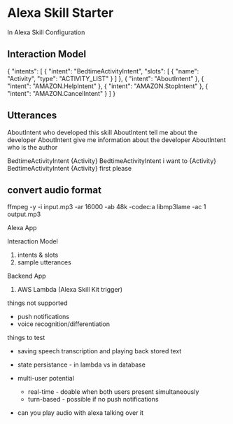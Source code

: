 
# Alexa Skill Starter

In Alexa Skill Configuration

Interaction Model
-----------------

{
    "intents": [
        {
            "intent": "BedtimeActivityIntent",
            "slots": [
                {
                    "name": "Activity",
                    "type": "ACTIVITY_LIST"
                }
            ]
        },
        {
            "intent": "AboutIntent"
        },
        {
            "intent": "AMAZON.HelpIntent"
        },
        {
            "intent": "AMAZON.StopIntent"
        },
        {
            "intent": "AMAZON.CancelIntent"
        }
    ]
}


Utterances
----------

AboutIntent who developed this skill
AboutIntent tell me about the developer
AboutIntent give me information about the developer
AboutIntent who is the author

BedtimeActivityIntent {Activity}
BedtimeActivityIntent i want to {Activity}
BedtimeActivityIntent {Activity} first please



convert audio format
--------------------

ffmpeg -y -i input.mp3 -ar 16000 -ab 48k -codec:a libmp3lame -ac 1 output.mp3



Alexa App

Interaction Model
1. intents & slots
2. sample utterances


Backend App

1. AWS Lambda (Alexa Skill Kit trigger)


things not supported

- push notifications
- voice recognition/differentiation


things to test

- saving speech transcription and playing back stored text
- state persistance - in lambda vs in database
- multi-user potential
  - real-time - doable when both users present simultaneously
  - turn-based - possible if no push notifications

- can you play audio with alexa talking over it


